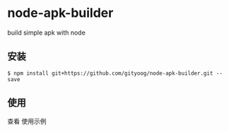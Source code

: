 # node-apk-builder

build simple apk with node

## 安装

```
$ npm install git+https://github.com/gityoog/node-apk-builder.git --save
```

## 使用

查看 <a herf="https://github.com/gityoog/apk-builder-template">使用示例</a>
